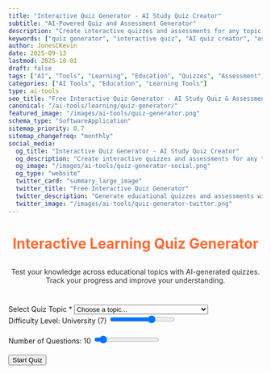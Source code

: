 ```yaml
---
title: "Interactive Quiz Generator - AI Study Quiz Creator"
subtitle: "AI-Powered Quiz and Assessment Generator"
description: "Create interactive quizzes and assessments for any topic. Generate multiple-choice questions, study materials, and educational content with AI assistance. Perfect for teachers and students."
keywords: ["quiz generator", "interactive quiz", "AI quiz creator", "assessment generator", "study quiz", "educational tool", "test generator", "quiz maker", "learning assessment", "education AI"]
author: JonesCKevin
date: 2025-09-13
lastmod: 2025-10-01
draft: false
tags: ["AI", "Tools", "Learning", "Education", "Quizzes", "Assessment", "Study", "Teaching"]
categories: ["AI Tools", "Education", "Learning Tools"]
type: ai-tools
seo_title: "Free Interactive Quiz Generator - AI Study Quiz & Assessment Creator"
canonical: "/ai-tools/learning/quiz-generator/"
featured_image: "/images/ai-tools/quiz-generator.png"
schema_type: "SoftwareApplication"
sitemap_priority: 0.7
sitemap_changefreq: "monthly"
social_media:
  og_title: "Interactive Quiz Generator - AI Study Quiz Creator"
  og_description: "Create interactive quizzes and assessments for any topic with AI. Perfect for teachers, students, and educators."
  og_image: "/images/ai-tools/quiz-generator-social.png"
  og_type: "website"
  twitter_card: "summary_large_image"
  twitter_title: "Free Interactive Quiz Generator"
  twitter_description: "Generate educational quizzes and assessments with AI. Perfect for study and teaching materials."
  twitter_image: "/images/ai-tools/quiz-generator-twitter.png"
---
```



<link rel="stylesheet" href="quiz-generator.css">
<h1 style="text-align: center; margin-bottom: 30px; color: #ff6b35;">Interactive Learning Quiz Generator</h1>
<p style="text-align: center; margin-bottom: 40px; opacity: 0.9;">
                Test your knowledge across educational topics with AI-generated quizzes. Track your progress 
                and improve your understanding.
            </p>
<!-- Setup Form -->
<form id="setupForm" onsubmit="startQuiz(); return false;">
<div class="form-group">
<label for="topicSelect">Select Quiz Topic *</label>
<select id="topicSelect" required="" onchange="toggleCustomTopic()">
<option value="">Choose a topic...</option>
<option value="computers-tech-cybersecurity">Computers, Technology &amp; Cyber Security</option>
<option value="mathematics">Mathematics</option>
<option value="world-history">World History</option>
<option value="environmental-science">Environmental Science</option>
<option value="english-language">English Language</option>
<option value="space-astronomy">Space &amp; Astronomy</option>
<option value="human-anatomy">Human Anatomy</option>
<option value="programming-fundamentals">Programming Fundamentals</option>
<option value="economics">Economics</option>
<option value="art-culture">Art &amp; Culture</option>
<option value="global-current-events">Global Current Events</option>
<option value="custom">Custom Topic</option>
</select>
</div>
<div class="form-group" id="customTopicGroup" style="display: none;">
<label for="customTopic">Enter Custom Topic *</label>
<input id="customTopic" placeholder="Enter your custom quiz topic" type="text"/>
</div>
<div class="form-group">
<label for="difficultySelect">Difficulty Level: <span id="difficultyDisplay">University (7)</span></label>
<input type="range" id="difficultySelect" min="1" max="10" value="7" oninput="updateDifficultyDisplay(this.value)" onchange="updateDifficultyDisplay(this.value)"/>
<div style="display: flex; justify-content: space-between; font-size: 0.8em; color: rgba(255,255,255,0.6); margin-top: 5px;">
<span>Elementary</span>
<span>High School</span>
<span>College</span>
<span>University</span>
<span>PhD</span>
</div>
</div>
<div class="form-group">
<label for="questionCount">Number of Questions: <span id="questionCountDisplay">10</span></label>
<input type="range" id="questionCount" min="1" max="100" value="10" oninput="updateQuestionCount(this.value)"/>
<div style="display: flex; justify-content: space-between; font-size: 0.8em; color: rgba(255,255,255,0.6); margin-top: 5px;">
<span>1</span>
<span>50</span>
<span>100</span>
</div>
</div>
<button type="submit" class="btn-primary">Start Quiz</button>
</form>
<!-- Quiz Interface -->
<div id="quizInterface" style="display: none;">
<div class="progress-bar">
<div class="progress-fill" id="progressFill"></div>
</div>
<div style="text-align: center; margin-bottom: 30px; color: #ff6b35; font-weight: bold;">
                    Question <span id="currentQuestion">1</span> of <span id="totalQuestions">10</span>
                </div>
<div class="question-container">
<div class="question-text" id="questionText">Loading question...</div>
<div id="answerOptions"></div>
<button class="btn-primary" id="nextButton" onclick="nextQuestion()" style="margin-top: 20px; display: none;">Next Question</button>
</div>
</div>
<!-- Results Interface -->
<div id="resultsInterface" style="display: none;">
<div class="quiz-results">
<h2 style="color: #ff6b35; margin-bottom: 20px;">Quiz Complete!</h2>
<div class="score-display" id="scoreDisplay">0/10</div>
<div id="resultsDetails"></div>
<div style="margin-top: 30px; gap: 15px; display: flex; justify-content: center; flex-wrap: wrap;">
<button class="btn-primary" onclick="retakeQuiz()" style="width: auto; padding: 10px 20px;">Retake Quiz</button>

<button class="btn-primary" onclick="copyQuizResults()" style="width: auto; padding: 10px 20px;">📋 Copy to Clipboard</button>
<button class="btn-primary" onclick="downloadQuizResults('markdown')" style="width: auto; padding: 10px 20px; background: linear-gradient(135deg, #28a745, #34ce57);">📄 Download Markdown</button>
<button class="btn-primary" onclick="downloadQuizResults('html')" style="width: auto; padding: 10px 20px; background: linear-gradient(135deg, #17a2b8, #20c997);">🌐 Download HTML</button>
</div>
</div>
</div>
<div class="ai-loading" id="loadingDiv" style="display: none;">
    <div class="ai-loading-spinner"></div>
    <div>Generating quiz questions...</div>
</div>
<div id="errorDiv" style="display: none;"></div>

<script src="quiz-generator.js"></script>


